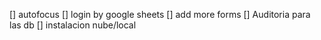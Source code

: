 [] autofocus
[] login by google sheets
[] add more forms
[] Auditoria para las db
[] instalacion nube/local